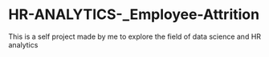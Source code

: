 # HR-ANALYTICS-_Employee-Attrition
This is a self project made by me to explore the field of data science and HR analytics
